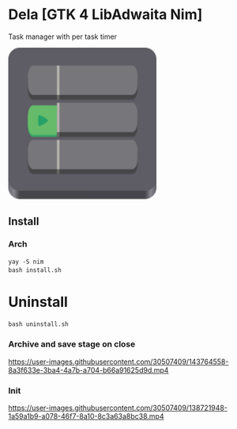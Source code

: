 # Dela [GTK 4 LibAdwaita Nim]
Task manager with per task timer 
  
  
<img src="Dela.svg" width="300">
  
  
## Install
### Arch
`yay -S nim`  
`bash install.sh`  

# Uninstall
`bash uninstall.sh`

### Archive and save stage on close
https://user-images.githubusercontent.com/30507409/143764558-8a3f633e-3ba4-4a7b-a704-b66a91625d9d.mp4  
  
### Init
https://user-images.githubusercontent.com/30507409/138721948-1a59a1b9-a078-46f7-8a10-8c3a63a8bc38.mp4





